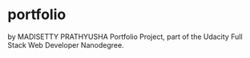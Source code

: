 # portfolio
by MADISETTY PRATHYUSHA
Portfolio Project, part of the Udacity Full Stack Web Developer Nanodegree.
